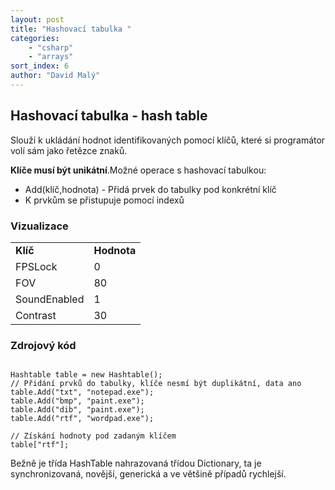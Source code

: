 ```yaml
---
layout: post
title: "Hashovací tabulka "
categories:
    - "csharp"
    - "arrays"
sort_index: 6
author: "David Malý"
--- 
```



## Hashovací tabulka - hash table


Slouží k ukládání hodnot identifikovaných pomocí klíčů, které si programátor volí sám jako řetězce znaků.

**Klíče musí být unikátní**.Možné operace s hashovací tabulkou:
- Add(klíč,hodnota) - Přidá prvek do tabulky pod konkrétní klíč
- K prvkům se přistupuje pomocí indexů


### Vizualizace


|  |  |
| --- | --- |
| **Klíč** | **Hodnota** |
| FPSLock | 0 |
| FOV | 80 |
| SoundEnabled | 1 |
| Contrast | 30 |


### Zdrojový kód

```

Hashtable table = new Hashtable();
// Přidání prvků do tabulky, klíče nesmí být duplikátní, data ano
table.Add("txt", "notepad.exe");
table.Add("bmp", "paint.exe");
table.Add("dib", "paint.exe");
table.Add("rtf", "wordpad.exe");

// Získání hodnoty pod zadaným klíčem
table["rtf"];

```
Bežně je třída HashTable nahrazovaná třídou Dictionary, ta je synchronizovaná, novější, generická a ve většině případů rychlejší.